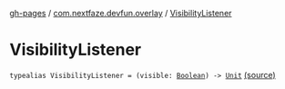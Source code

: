 [gh-pages](../index.md) / [com.nextfaze.devfun.overlay](index.md) / [VisibilityListener](./-visibility-listener.md)

# VisibilityListener

`typealias VisibilityListener = (visible: `[`Boolean`](https://kotlinlang.org/api/latest/jvm/stdlib/kotlin/-boolean/index.html)`) -> `[`Unit`](https://kotlinlang.org/api/latest/jvm/stdlib/kotlin/-unit/index.html) [(source)](https://github.com/NextFaze/dev-fun/tree/master/devfun/src/main/java/com/nextfaze/devfun/overlay/OverlayWindow.kt#L37)